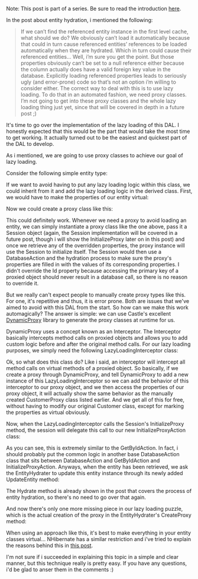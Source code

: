 Note: This post is part of a series.  Be sure to read the introduction <a href="http://davybrion.com/blog/2009/08/build-your-own-data-access-layer-series/">here</a>.

In the post about entity hydration, i mentioned the following:

> If we can’t find the referenced entity instance in the first level cache, what should we do? We obviously can’t load it automatically because that could in turn cause referenced entities’ references to be loaded automatically when they are hydrated. Which in turn could cause their referenced entities… Well, i’m sure you get the point. But those properties obviously can’t be set to a null reference either because the column actually does have a valid foreign key value in the database. Explicitly loading referenced properties leads to seriously ugly (and error-prone) code so that’s not an option i’m willing to consider either. The correct way to deal with this is to use lazy loading. To do that in an automated fashion, we need proxy classes. I’m not going to get into these proxy classes and the whole lazy loading thing just yet, since that will be covered in depth in a future post ;)

It's time to go over the implementation of the lazy loading of this DAL.  I honestly expected that this would be the part that would take the most time to get working.  It actually turned out to be the easiest and quickest part of the DAL to develop. 

As i mentioned, we are going to use proxy classes to achieve our goal of lazy loading.  

Consider the following simple entity type:

<script src="https://gist.github.com/3685057.js?file=s1.cs"></script>

If we want to avoid having to put any lazy loading logic within this class, we could inherit from it and add the lazy loading logic in the derived class.  First, we would have to make the properties of our entity virtual:

<script src="https://gist.github.com/3685057.js?file=s2.cs"></script>

Now we could create a proxy class like this:

<script src="https://gist.github.com/3685057.js?file=s3.cs"></script>

This could definitely work.  Whenever we need a proxy to avoid loading an entity, we can simply instantiate a proxy class like the one above, pass it a Session object (again, the Session implementation will be covered in a future post, though i will show the InitializeProxy later on in this post) and once we retrieve any of the overridden properties, the proxy instance will use the Session to initialize itself.  The Session would then use a DatabaseAction and the hydration process to make sure the proxy's properties are filled in with the values of its corresponding properties.  I didn't override the Id property because accessing the primary key of a proxied object should never result in a database call, so there is no reason to override it.  

But we really can't expect people to manually create proxy types like this.  For one, it's repetitive and thus, it is error prone.  Both are issues that we've aimed to avoid with this DAL from the start.  So how can we make this work automagically? The answer is simple: we can use Castle's excellent <a href="http://castleproject.org/dynamicproxy/index.html">DynamicProxy</a> library to generate the proxy classes at runtime for us.

DynamicProxy uses a concept known as an Interceptor.  The Interceptor basically intercepts method calls on proxied objects and allows you to add custom logic before and after the original method calls.  For our lazy loading purposes, we simply need the following LazyLoadingInterceptor class:

<script src="https://gist.github.com/3685057.js?file=s4.cs"></script>

Ok, so what does this class do? Like i said, an interceptor will intercept all method calls on virtual methods of a proxied object.  So basically, if we create a proxy through DynamicProxy, and tell DynamicProxy to add a new instance of this LazyLoadingInterceptor so we can add the behavior of this interceptor to our proxy object, and we then access the properties of our proxy object, it will actually show the same behavior as the manually created CustomerProxy class listed earlier.  And we get all of this for free, without having to modify our original Customer class, except for marking the properties as virtual obviously.

Now, when the LazyLoadingInterceptor calls the Session's InitializeProxy method, the session will delegate this call to our new InitializeProxyAction class:

<script src="https://gist.github.com/3685057.js?file=s5.cs"></script>

As you can see, this is extremely similar to the GetByIdAction.  In fact, i should probably put the common logic in another base DatabaseAction class that sits between DatabaseAction and GetByIdAction and InitializeProxyAction.  Anyways, when the entity has been retrieved, we ask the EntityHydrater to update this entity instance through its newly added UpdateEntity method:

<script src="https://gist.github.com/3685057.js?file=s6.cs"></script>

The Hydrate method is already shown in the post that covers the process of entity hydration, so there's no need to go over that again.

And now there's only one more missing piece in our lazy loading puzzle, which is the actual creation of the proxy in the EntityHydrater's CreateProxy method:

<script src="https://gist.github.com/3685057.js?file=s7.cs"></script>

When using an approach like this, it's best to make everything in your entity classes virtual... NHibernate has a similar restriction and i've tried to explain the reasons behind this in <a href="http://davybrion.com/blog/2009/03/must-everything-be-virtual-with-nhibernate/">this post</a>.

I'm not sure if i succeeded in explaining this topic in a simple and clear manner, but this technique really is pretty easy.  If you have any questions, i'd be glad to anser them in the comments :)